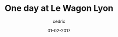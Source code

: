 ---
layout: video
title: "One day at Le Wagon Lyon"
youtube_slug: "fPbJz3CU7HE"
date: 01-02-2017
author: cedric
locale: "fr"
labels:
  - backstage
pushed: true
thumbnail: 2017-02-01-le-wagon-lyon.jpg
description: "Le Wagon is the first bootcamp bringing technical skills to creative entrepreneurs in Lyon."
---